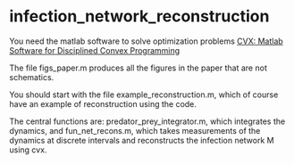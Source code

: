 # infection_network_reconstruction

You need the matlab software to solve optimization problems [CVX: Matlab Software for Disciplined Convex Programming](http://cvxr.com/cvx/)

The file figs_paper.m produces all the figures in the paper that are not schematics.

You should start with the file example_reconstruction.m, which of course have an example of reconstruction using the code.

The central functions are:
predator_prey_integrator.m, which integrates the dynamics, and
fun_net_recons.m, which takes measurements of the dynamics at discrete intervals and reconstructs the infection network M using cvx.
